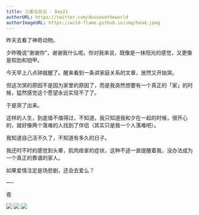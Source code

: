 ```yaml
---
title: 三里屯日记 - Day21 
authorURL: https://twitter.com/dousavetheworld
authorImageURL: https://wild-flame.github.io/img/head.jpeg
---
```


昨天去看了神奇动物。

夕昨晚说“谢谢你”，谢谢我什么呢。你对我来说，既像是一抹阳光的感觉，又更像是软肋和铠甲。

今天早上八点钟就醒了。醒来看到一条讲家庭关系的文章，居然又开始哭。

但这次哭的原因不是因为家里的原因了，而是我突然想要有一个真正的「家」的时候，猛然感觉这个愿望永远实现不了了。

于是哭了出来。

这样的人生，到底值不值得过，不知道。我只知道我和夕在一起的时候，很开心的，就好像两个落难的人找到了伴侣（其实只是我一个人落难吧）。

我知道自己活不久了，不知道有多久的日子。

我还时不时的感觉到头晕，肌肉痉挛的症状，这种不适一直提醒着我，没办法成为一个真正的靠谱的家人。

如果爱情注定是场悲剧，还会去爱么？

— -

夜

![](/guides/assets/1.jpeg)
![](/guides/assets/2.jpeg)
![](/guides/assets/3.jpeg)